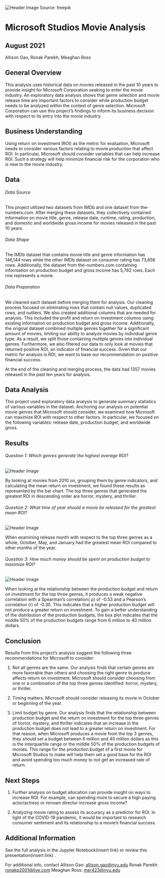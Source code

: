 ![Header Image](https://github.com/mross715/MicrosoftProject/blob/main/images/readme%20image.png)
Source: freepik

# Microsoft Studios Movie Analysis

## August 2021

Allison Gao, Ronak Parekh, Meaghan Ross 

## General Overview 
This analysis uses historical data on movies released in the past 10 years to provide insight for Microsoft Corporation seeking to enter the movie industry. An exploratory data analysis shows that genre selection and movie release time are important factors to consider while production budget needs to be analyzed within the context of genre selection. Microsoft Corporation can use this project’s findings to inform its business decision with respect to its entry into the movie industry. 

## Business Understanding
Using return on investment (ROI) as the metric for evaluation, Microsoft needs to consider various factors relating to movie production that affect ROI. In particular, Microsoft should consider variables that can help increase ROI. Such a strategy will help minimize financial risk for the corporation who is new to the movie industry. 

## Data 

###### Data Source
This project utilized two datasets from IMDb and one dataset from the-numbers.com. After merging these datasets, they collectively contained information on movie title, genre, release date, runtime, rating, production, and domestic and worldwide gross income for movies released in the past 10 years. 

###### Data Shape
The IMDb dataset that contains movie title and genre information has 146,144 rows while the other IMDb dataset on consumer rating has 73,856 rows. Additionally, the dataset from the-numbers.com containing information on production budget and gross income has 5,782 rows. Each row represents a movie. 

###### Data Preparation
We cleaned each dataset before merging them for analysis. Our cleaning process focused on eliminating rows that contain null values, duplicated rows, and outliers. We also created additional columns that are needed for analysis. This included the profit and return on investment columns using existing information on production budget and gross income. Additionally, the original dataset combined multiple genres together for a significant amount of movies, limiting our ability to analyze movies by individual genre type. As a result, we split those containing multiple genres into individual genres. Furthermore, we also filtered our data to only look at movies that returned positive ROI, an indicator of financial success. Given that our metric for analysis is ROI, we want to base our recommendation on positive financial success. 

At the end of the cleaning and merging process, the data had 1357 movies released in the past ten years for analysis. 


## Data Analysis 

This project used exploratory data analysis to generate summary statistics of various variables in the dataset. Anchoring our analysis on potential movie genres that Microsoft should consider, we examined how Microsoft can maximize ROI with respect to other factors. In particular, we focused on the following variables: release date, production budget, and worldwide gross. 


## Results 

###### Question 1: Which genres generate the highest average ROI?

![Header Image](https://github.com/mross715/MicrosoftProject/blob/main/images/Question%201.png)

By looking at movies from 2010 on, grouping them by genre indicators, and calculating the mean return on investment, we found these results as represented by the bar chart.
The top three genres that generated the greatest ROI in descending order are horror, mystery, and thriller. 


###### Question 2: What time of year should a movie be released for the greatest mean ROI?

![Header Image](https://github.com/mross715/MicrosoftProject/blob/main/images/Question%202.png)

When examining release month with respect to the top three genres as a whole, October, May, and January had the greatest mean ROI compared to other months of the year.



###### Question 3: How much money should be spent on production budget to maximize ROI?

![Header Image](https://github.com/mross715/MicrosoftProject/blob/main/images/Question%203.png)

When looking at the relationship between the production budget and return on investment for the top three genres, it produces a weak negative correlation with a Spearman’s  correlation( ρ) of -0.53 and a Pearson’s correlation (r) of -0.30. This indicates that a higher production budget will not produce a greater return on investment. 
To gain a better understanding of the distribution of the production budgets, the box plot indicates that the middle 50% of the production budgets range from 6 million to 40 million dollars.



## Conclusion 

Results from this project’s analysis suggest the following three recommendations for Microsoft to consider:

1. Not all genres are the same. Our analysis finds that certain genres are more favorable than others and choosing the right genre to produce affects return on investment. Microsoft should consider choosing from one or a combination of the top three genres identified: horror, mystery, or thriller. 

2. Timing matters. Microsoft should consider releasing its movie in October or beginning of the year. 

3. Limit budget by genre. Our analysis finds that the relationship between production budget and the return on investment for the top three genres of horror, mystery, and thriller indicates that an increase in the production budget does not lead to a greater return on investment. For that reason, when Microsoft produces a movie from the top 3 genres, they should set a budget between 6 million and 40 million dollars as this is the interquartile range or the middle 50% of the production budgets of movies. This range for the production budget of a first movie for Microsoft Studios to make will help them set a good base for the ROI and avoid spending too much money to not get an increased rate of return.

## Next Steps

1. Further analysis on budget allocation can provide insight on ways to increase ROI. For example, can spending more to secure a high paying actor/actress or renown director increase gross income? 

2. Analyzing movie rating to assess its accuracy as a predictor for ROI. In light of the COVID-19 pandemic, it would be important to research consumer sentiment and its relationship to a movie’s financial success. 


## Additional Information

See the full analysis in the Jupyter Notebook(insert link) or review this presentation(insert link) .

For additional info, contact
Allison Gao: allison.gao@nyu.edu
Ronak Parekh: ronakp2001@live.com
Meaghan Ross: mer423@nyu.edu
